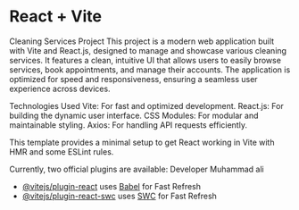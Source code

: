 # React + Vite

Cleaning Services Project
This project is a modern web application built with Vite and React.js, designed to manage and showcase various cleaning services. It features a clean, intuitive UI that allows users to easily browse services, book appointments, and manage their accounts. The application is optimized for speed and responsiveness, ensuring a seamless user experience across devices.

Technologies Used
Vite: For fast and optimized development.
React.js: For building the dynamic user interface.
CSS Modules: For modular and maintainable styling.
Axios: For handling API requests efficiently.

This template provides a minimal setup to get React working in Vite with HMR and some ESLint rules.

Currently, two official plugins are available:
Developer Muhammad ali
- [@vitejs/plugin-react](https://github.com/vitejs/vite-plugin-react/blob/main/packages/plugin-react/README.md) uses [Babel](https://babeljs.io/) for Fast Refresh
- [@vitejs/plugin-react-swc](https://github.com/vitejs/vite-plugin-react-swc) uses [SWC](https://swc.rs/) for Fast Refresh
